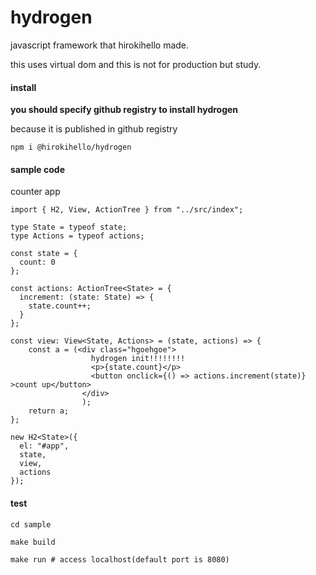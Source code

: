 # hydrogen

javascript framework that hirokihello made.

this uses virtual dom and this is not for production but study.

#### install

**you should specify github registry to install hydrogen**

because it is published in github registry
```
npm i @hirokihello/hydrogen 
```

#### sample code

counter app
```
import { H2, View, ActionTree } from "../src/index";

type State = typeof state;
type Actions = typeof actions;

const state = {
  count: 0
};

const actions: ActionTree<State> = {
  increment: (state: State) => {
    state.count++;
  }
};

const view: View<State, Actions> = (state, actions) => {
    const a = (<div class="hgoehgoe">
                  hydrogen init!!!!!!!!
                  <p>{state.count}</p>
                  <button onclick={() => actions.increment(state)} >count up</button>
                </div>
                );
    return a;
};

new H2<State>({
  el: "#app",
  state,
  view,
  actions
});
```

#### test

```
cd sample

make build

make run # access localhost(default port is 8080)
```
